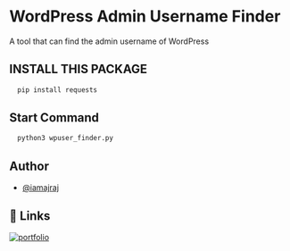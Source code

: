 
# WordPress Admin Username Finder

A tool that can find the admin username of WordPress




## INSTALL THIS PACKAGE

```bash
  pip install requests
```
## Start Command

```bash
  python3 wpuser_finder.py
```
## Author
- [@iamajraj](https://www.github.com/iamajraj)

  
## 🔗 Links
[![portfolio](https://img.shields.io/badge/my_portfolio-000?style=for-the-badge&logo=ko-fi&logoColor=white)](https://github.com/iamajraj/)
